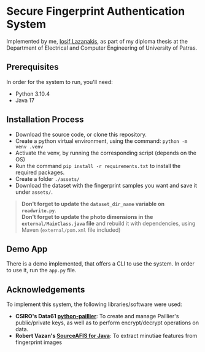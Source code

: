 # Secure Fingerprint Authentication System
Implemented by me, [Iosif Lazanakis](https://github.com/sifislaz), as part of my diploma thesis at the Department of Electrical and Computer Engineering of University of Patras.
## Prerequisites
In order for the system to run, you'll need:
* Python 3.10.4
* Java 17
## Installation Process
* Download the source code, or clone this repository.
* Create a python virtual environment, using the command: `python -m venv .venv`
* Activate the venv, by running the corresponding script (depends on the OS)
* Run the command `pip install -r requirements.txt` to install the required packages.
* Create a folder `./assets/`
* Download the dataset with the fingerprint samples you want and save it under `assets/`.
> **Don't forget to update the `dataset_dir_name` variable on `readwrite.py`**. <br>
> **Don't forget to update the photo dimensions in the `external/MainClass.java` file** and rebuild it with dependencies, using Maven (`external/pom.xml` file included)
## Demo App
There is a demo implemented, that offers a CLI to use the system. In order to use it, run the `app.py` file.
## Acknowledgements
To implement this system, the following libraries/software were used:
 * **CSIRO's Data61 [python-paillier](https://github.com/data61/python-paillier)**: To create and manage Paillier's public/private keys, as well as to perform encrypt/decrypt operations on data.
* **Robert Vazan's [SourceAFIS for Java](https://sourceafis.machinezoo.com/java)**: To extract minutiae features from fingerprint images